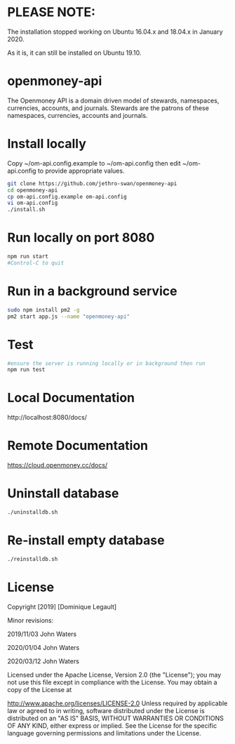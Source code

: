 # PLEASE NOTE:  

The installation stopped working on Ubuntu 16.04.x and 18.04.x in January 2020.  

As it is, it can still be installed on Ubuntu 19.10.

# openmoney-api

The Openmoney API is a domain driven model of stewards, namespaces, currencies, accounts, and journals.
Stewards are the patrons of these namespaces, currencies, accounts and journals.

# Install locally

Copy
  ~/om-api.config.example
to
  ~/om-api.config
then edit
  ~/om-api.config
to provide appropriate values.

```sh
git clone https://github.com/jethro-swan/openmoney-api
cd openmoney-api
cp om-api.config.example om-api.config
vi om-api.config
./install.sh
```

# Run locally on port 8080
```sh
npm run start
#Control-C to quit
```

# Run in a background service
```sh
sudo npm install pm2 -g
pm2 start app.js --name "openmoney-api"
```

# Test
```sh
#ensure the server is running locally or in background then run
npm run test
```

# Local Documentation
http://localhost:8080/docs/

# Remote Documentation
https://cloud.openmoney.cc/docs/

# Uninstall database
```sh
./uninstalldb.sh
```
# Re-install empty database
```sh
./reinstalldb.sh
```

# License

Copyright [2019] [Dominique Legault]

Minor revisions:

  2019/11/03 John Waters
  
  2020/01/04 John Waters
  
  2020/03/12 John Waters

Licensed under the Apache License, Version 2.0 (the "License"); you may not use this file except in compliance with the License. You may obtain a copy of the License at

http://www.apache.org/licenses/LICENSE-2.0
Unless required by applicable law or agreed to in writing, software distributed under the License is distributed on an "AS IS" BASIS, WITHOUT WARRANTIES OR CONDITIONS OF ANY KIND, either express or implied. See the License for the specific language governing permissions and limitations under the License.
